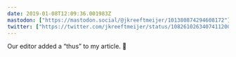 ```yaml
---
date: 2019-01-08T12:09:36.001983Z
mastodon: ["https://mastodon.social/@jkreeftmeijer/101380874294608172"]
twitter: ["https://twitter.com/jkreeftmeijer/status/1082610263407411200"]
---
```

Our editor added a “thus” to my article. 🧐

